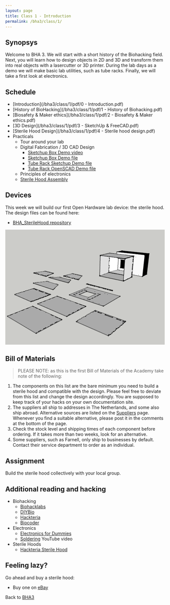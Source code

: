 ```yaml
---
layout: page
title: Class 1 - Introduction
permalink: /bha3/class/1/
---
```


## Synopsys

Welcome to BHA 3. We will start with a short history of the Biohacking field. Next, you will learn how to design objects in 2D and 3D and transform them into real objects with a lasercutter or 3D printer. During the lab days as a demo we will make basic lab utilities, such as tube racks. Finally, we will take a first look at electronics.

## Schedule

* [Introduction](/bha3/class/1/pdf/0 - Introduction.pdf)
* [History of BioHacking](/bha3/class/1/pdf/1 - History of Biohacking.pdf)
* [Biosafety & Maker ethics](/bha3/class/1/pdf/2 - Biosafety & Maker ethics.pdf)
* [3D Design](/bha3/class/1/pdf/3 - SketchUp & FreeCAD.pdf)
* [Sterile Hood Design](/bha3/class/1/pdf/4 - Sterile hood design.pdf)
* Practicals
  * Tour around your lab
  * Digital Fabrication / 3D CAD Design
    * [Sketchup Box Demo video](https://vimeo.com/156572816)
    * [Sketchup Box Demo file](/bha3/class/1/files/DemoBox.skp)
    * [Tube Rack Sketchup Demo file](/bha3/class/1/files/TubeRack.skp)
    * [Tube Rack OpenSCAD Demo file](/bha3/class/1/files/TubeRack.scad)
  * Principles of electronics
  * [Sterile Hood Assembly](https://github.com/BioHackAcademy/BHA_SterileHood/blob/master/SterileHood-Assembly.pdf)

## Devices

This week we will build our first Open Hardware lab device: the sterile hood. The design files can be found here:

* [BHA_SterileHood repository](http://www.github.com/biohackacademy/BHA_SterileHood)

![Magnetic Stirrer](/bha3/class/1/SterileHood.png)

## Bill of Materials

> PLEASE NOTE: as this is the first Bill of Materials of the Academy take note of the following:

1. The components on this list are the bare minimum you need to build a sterile hood and compatible with the design. Please feel free to deviate from this list and change the design accordingly. You are supposed to keep track of your hacks on your own documentation site.
2. The suppliers all ship to addresses in The Netherlands, and some also ship abroad. Alternative sources are listed on the [Suppliers](/suppliers/) page. Whenever you find a suitable alternative, please post it in the comments at the bottom of the page.
3. Check the stock level and shipping times of each component before ordering. If it takes more than two weeks, look for an alternative.
4. Some suppliers, such as Farnell, only ship to businesses by default. Contact their service department to order as an individual.

## Assignment

Build the sterile hood collectively with your local group.

## Additional reading and hacking

* Biohacking
  * [Biohacklabs](http://www.biohacklabs.org)
  * [DIYBio](http://www.diybio.org)
  * [Hackteria](http://www.hackteria.org)
  * [Biocoder](http://www.biocoder.com)
* Electronics
  * [Electronics for Dummies](http://www.amazon.com/Electronics-For-Dummies-Cathleen-Shamieh/dp/0470286970)
  * [Soldering](https://www.youtube.com/watch?v=oqV2xU1fee8) YouTube video
* Sterile Hoods
  * [Hackteria Sterile Hood](http://hackteria.org/wiki/index.php/DIY_Sterlisation_Hood)

## Feeling lazy?

Go ahead and buy a sterile hood:

* Buy one on [eBay](http://www.ebay.com/bhp/laminar-flow-hood)


Back to [BHA3](/bha3/)
